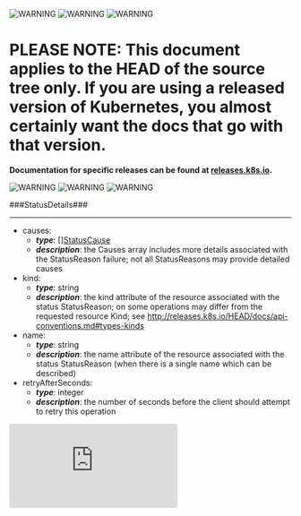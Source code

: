 <!-- BEGIN MUNGE: UNVERSIONED_WARNING -->

<!-- BEGIN STRIP_FOR_RELEASE -->

![WARNING](http://kubernetes.io/img/warning.png)
![WARNING](http://kubernetes.io/img/warning.png)
![WARNING](http://kubernetes.io/img/warning.png)

<h1>PLEASE NOTE: This document applies to the HEAD of the source
tree only. If you are using a released version of Kubernetes, you almost
certainly want the docs that go with that version.</h1>

<strong>Documentation for specific releases can be found at
[releases.k8s.io](http://releases.k8s.io).</strong>

![WARNING](http://kubernetes.io/img/warning.png)
![WARNING](http://kubernetes.io/img/warning.png)
![WARNING](http://kubernetes.io/img/warning.png)

<!-- END STRIP_FOR_RELEASE -->

<!-- END MUNGE: UNVERSIONED_WARNING -->
###StatusDetails###

---
* causes: 
  * **_type_**: [][StatusCause](StatusCause.md)
  * **_description_**: the Causes array includes more details associated with the StatusReason failure; not all StatusReasons may provide detailed causes
* kind: 
  * **_type_**: string
  * **_description_**: the kind attribute of the resource associated with the status StatusReason; on some operations may differ from the requested resource Kind; see http://releases.k8s.io/HEAD/docs/api-conventions.md#types-kinds
* name: 
  * **_type_**: string
  * **_description_**: the name attribute of the resource associated with the status StatusReason (when there is a single name which can be described)
* retryAfterSeconds: 
  * **_type_**: integer
  * **_description_**: the number of seconds before the client should attempt to retry this operation


<!-- BEGIN MUNGE: GENERATED_ANALYTICS -->
[![Analytics](https://kubernetes-site.appspot.com/UA-36037335-10/GitHub/docs/api-types/v1/StatusDetails.md?pixel)]()
<!-- END MUNGE: GENERATED_ANALYTICS -->
